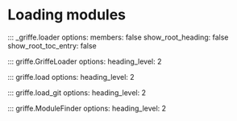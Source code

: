 # Loading modules

::: _griffe.loader
    options:
        members: false
        show_root_heading: false
        show_root_toc_entry: false

::: griffe.GriffeLoader
    options:
        heading_level: 2

::: griffe.load
    options:
        heading_level: 2

::: griffe.load_git
    options:
        heading_level: 2

::: griffe.ModuleFinder
    options:
        heading_level: 2